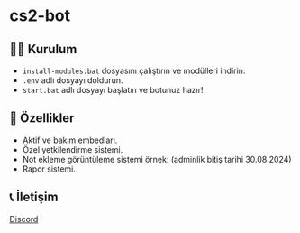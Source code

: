 # cs2-bot

## 🧑‍💻 Kurulum
- `install-modules.bat` dosyasını çalıştırın ve modülleri indirin.
- `.env` adlı dosyayı doldurun.
- `start.bat` adlı dosyayı başlatın ve botunuz hazır!

## 🤖 Özellikler
- Aktif ve bakım embedları.
- Özel yetkilendirme sistemi.
- Not ekleme görüntüleme sistemi örnek: (adminlik bitiş tarihi 30.08.2024)
- Rapor sistemi.

## 📞 İletişim
[Discord](https://discord.com/users/693140554330144829)
